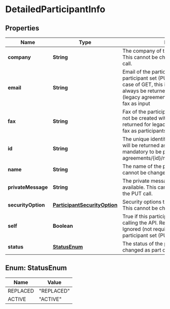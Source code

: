 
# DetailedParticipantInfo

## Properties
Name | Type | Description | Notes
------------ | ------------- | ------------- | -------------
**company** | **String** | The company of the participant, if available. This cannot be changed as part of the PUT call. |  [optional]
**email** | **String** | Email of the participant. In case of modifying a participant set (PUT) this is a required field. In case of GET, this is the required field and will always be returned unless it is a fax workflow (legacy agreements) that were created using fax as input |  [optional]
**fax** | **String** | Fax of the participant. New Agreements can not be created with fax option. This is only returned for legacy agreements created with fax as participants |  [optional]
**id** | **String** | The unique identifier of the participant. This will be returned as part of Get call but is not mandatory to be passed as part of PUT call for agreements/{id}/members/participantSets/{id}. |  [optional]
**name** | **String** | The name of the participant, if available. This cannot be changed as part of the PUT call. |  [optional]
**privateMessage** | **String** | The private message of the participant, if available. This cannot be changed as part of the PUT call. |  [optional]
**securityOption** | [**ParticipantSecurityOption**](ParticipantSecurityOption.md) | Security options that apply to the participant. This cannot be changed as part of the PUT call |  [optional]
**self** | **Boolean** | True if this participant is the same user that is calling the API. Returned as part of Get. Ignored (not required) if modifying a participant set (PUT). |  [optional]
**status** | [**StatusEnum**](#StatusEnum) | The status of the participant. This cannot be changed as part of the PUT call. |  [optional]


<a name="StatusEnum"></a>
## Enum: StatusEnum
Name | Value
---- | -----
REPLACED | &quot;REPLACED&quot;
ACTIVE | &quot;ACTIVE&quot;



